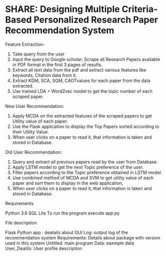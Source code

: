 # SHARE: Designing Multiple Criteria-Based Personalized Research Paper Recommendation System
	


Feature Extraction-
1.	Take query from the user
2.	Input the query to Google scholar; Scrape all Research Papers available in PDF format in the first 3 pages of results.
3.	Extract all text data from the pdf and extract various features like keywords, Citation data from it.
4.	Extract KDM, SCA, SQM, CAOTvalues for each paper from the data extracted.
5.	Use trained LDA + Word2vec model to get the topic number of each scraped paper.


New User Recommendation:
1.	Apply MCDA on the extracted features of the scraped papers to get Utility value of each paper.
2.	Use the Flask application to display the Top Papers sorted according to their Utility Value.
3.	When user clicks on a paper to read it, that information is taken and stored in Database.

Old User Recommendation:	
1.	Query and extract all previous papers read by the user from Database.
2.	Apply LSTM model to get the next Topic preference of the user.
3.	Filter papers according to the Topic preference obtained in LSTM model 
4.	Use combined method of MCDA and SVM to get utility value of each paper and sort them to display in the web application,
5.	When user clicks on a paper to read it, that information is taken and stored in Database.


Requirements

Python 3.6
SQL Lite
To run the program execute app.py

File description

Flask Python app : deatails about GUI
Log: output log of the recommendation system
Requirements: Details about package with version used in this system
Untitled: main program
Data: eaxmple data
User_Deatils: User profile description

